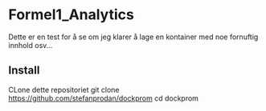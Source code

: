 # Formel1_Analytics
Dette er en test for å se om jeg klarer å lage en kontainer med noe fornuftig innhold osv...

## Install
CLone dette repositoriet 
git clone https://github.com/stefanprodan/dockprom
cd dockprom
